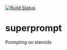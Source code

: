 [![Build Status](https://travis-ci.org/ddorn/superprompt.svg?branch=v1.0.0)](https://travis-ci.org/ddorn/superprompt)

# superprompt

Prompting on steroids